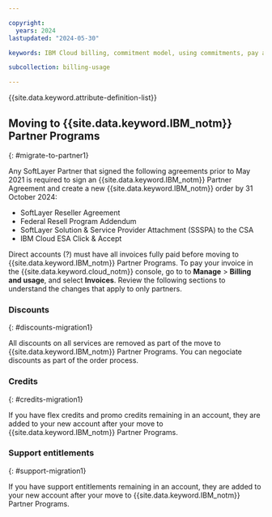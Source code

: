 ```yaml
---

copyright:
  years: 2024
lastupdated: "2024-05-30"

keywords: IBM Cloud billing, commitment model, using commitments, pay as you go with committed use, enterprise savings plan

subcollection: billing-usage

---
```


{{site.data.keyword.attribute-definition-list}}

## Moving to {{site.data.keyword.IBM_notm}} Partner Programs
{: #migrate-to-partner1}

Any SoftLayer Partner that signed the following agreements prior to May 2021 is required to sign an {{site.data.keyword.IBM_notm}} Partner Agreement and create a new {{site.data.keyword.IBM_notm}} order by 31 October 2024:
- SoftLayer Reseller Agreement
- Federal Resell Program Addendum
- SoftLayer Solution & Service Provider Attachment (SSSPA) to the CSA
- IBM Cloud ESA Click & Accept

Direct accounts (?) must have all invoices fully paid before moving to {{site.data.keyword.IBM_notm}} Partner Programs. To pay your invoice in the {{site.data.keyword.cloud_notm}} console, go to to **Manage** > **Billing and usage**, and select **Invoices**. Review the following sections to understand the changes that apply to only partners.

### Discounts
{: #discounts-migration1}

All discounts on all services are removed as part of the move to {{site.data.keyword.IBM_notm}} Partner Programs. You can negociate discounts as part of the order process.

### Credits
{: #credits-migration1}

If you have flex credits and promo credits remaining in an account, they are added to your new account after your move to {{site.data.keyword.IBM_notm}} Partner Programs.

### Support entitlements
{: #support-migration1}

If you have support entitlements remaining in an account, they are added to your new account after your move to {{site.data.keyword.IBM_notm}} Partner Programs.
